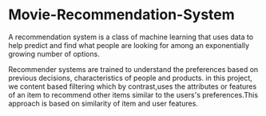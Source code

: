 # Movie-Recommendation-System
A recommendation system is a class of machine learning that uses data to help predict and find what people are looking for among an exponentially growing number of options.

Recommender systems are trained to understand the preferences based on previous decisions, characteristics of people and products.
in this project, we content based filtering which by contrast,uses the attributes or features of an item to recommend other items similar to the users's preferences.This approach is based on similarity of item and user features.
